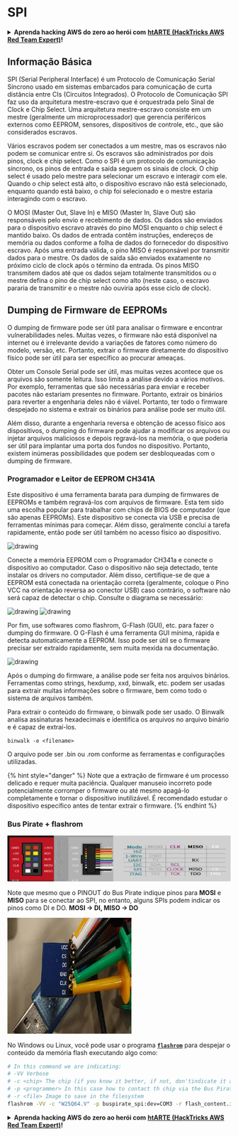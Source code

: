 # SPI

<details>

<summary><strong>Aprenda hacking AWS do zero ao herói com</strong> <a href="https://training.hacktricks.xyz/courses/arte"><strong>htARTE (HackTricks AWS Red Team Expert)</strong></a><strong>!</strong></summary>

Outras maneiras de apoiar o HackTricks:

* Se você quiser ver sua **empresa anunciada no HackTricks** ou **baixar o HackTricks em PDF** Confira os [**PLANOS DE ASSINATURA**](https://github.com/sponsors/carlospolop)!
* Obtenha o [**swag oficial PEASS & HackTricks**](https://peass.creator-spring.com)
* Descubra [**A Família PEASS**](https://opensea.io/collection/the-peass-family), nossa coleção exclusiva de [**NFTs**](https://opensea.io/collection/the-peass-family)
* **Junte-se ao** 💬 [**grupo Discord**](https://discord.gg/hRep4RUj7f) ou ao [**grupo telegram**](https://t.me/peass) ou **siga-nos** no **Twitter** 🐦 [**@carlospolopm**](https://twitter.com/hacktricks\_live)**.**
* **Compartilhe seus truques de hacking enviando PRs para o** [**HackTricks**](https://github.com/carlospolop/hacktricks) e [**HackTricks Cloud**](https://github.com/carlospolop/hacktricks-cloud) repositórios do github.

</details>

## Informação Básica

SPI (Serial Peripheral Interface) é um Protocolo de Comunicação Serial Síncrono usado em sistemas embarcados para comunicação de curta distância entre CIs (Circuitos Integrados). O Protocolo de Comunicação SPI faz uso da arquitetura mestre-escravo que é orquestrada pelo Sinal de Clock e Chip Select. Uma arquitetura mestre-escravo consiste em um mestre (geralmente um microprocessador) que gerencia periféricos externos como EEPROM, sensores, dispositivos de controle, etc., que são considerados escravos.

Vários escravos podem ser conectados a um mestre, mas os escravos não podem se comunicar entre si. Os escravos são administrados por dois pinos, clock e chip select. Como o SPI é um protocolo de comunicação síncrono, os pinos de entrada e saída seguem os sinais de clock. O chip select é usado pelo mestre para selecionar um escravo e interagir com ele. Quando o chip select está alto, o dispositivo escravo não está selecionado, enquanto quando está baixo, o chip foi selecionado e o mestre estaria interagindo com o escravo.

O MOSI (Master Out, Slave In) e MISO (Master In, Slave Out) são responsáveis pelo envio e recebimento de dados. Os dados são enviados para o dispositivo escravo através do pino MOSI enquanto o chip select é mantido baixo. Os dados de entrada contêm instruções, endereços de memória ou dados conforme a folha de dados do fornecedor do dispositivo escravo. Após uma entrada válida, o pino MISO é responsável por transmitir dados para o mestre. Os dados de saída são enviados exatamente no próximo ciclo de clock após o término da entrada. Os pinos MISO transmitem dados até que os dados sejam totalmente transmitidos ou o mestre defina o pino de chip select como alto (neste caso, o escravo pararia de transmitir e o mestre não ouviria após esse ciclo de clock).

## Dumping de Firmware de EEPROMs

O dumping de firmware pode ser útil para analisar o firmware e encontrar vulnerabilidades neles. Muitas vezes, o firmware não está disponível na internet ou é irrelevante devido a variações de fatores como número do modelo, versão, etc. Portanto, extrair o firmware diretamente do dispositivo físico pode ser útil para ser específico ao procurar ameaças.

Obter um Console Serial pode ser útil, mas muitas vezes acontece que os arquivos são somente leitura. Isso limita a análise devido a vários motivos. Por exemplo, ferramentas que são necessárias para enviar e receber pacotes não estariam presentes no firmware. Portanto, extrair os binários para reverter a engenharia deles não é viável. Portanto, ter todo o firmware despejado no sistema e extrair os binários para análise pode ser muito útil.

Além disso, durante a engenharia reversa e obtenção de acesso físico aos dispositivos, o dumping do firmware pode ajudar a modificar os arquivos ou injetar arquivos maliciosos e depois regravá-los na memória, o que poderia ser útil para implantar uma porta dos fundos no dispositivo. Portanto, existem inúmeras possibilidades que podem ser desbloqueadas com o dumping de firmware.

### Programador e Leitor de EEPROM CH341A

Este dispositivo é uma ferramenta barata para dumping de firmwares de EEPROMs e também regravá-los com arquivos de firmware. Esta tem sido uma escolha popular para trabalhar com chips de BIOS de computador (que são apenas EEPROMs). Este dispositivo se conecta via USB e precisa de ferramentas mínimas para começar. Além disso, geralmente conclui a tarefa rapidamente, então pode ser útil também no acesso físico ao dispositivo.

![drawing](../../.gitbook/assets/board\_image\_ch341a.jpg)

Conecte a memória EEPROM com o Programador CH341a e conecte o dispositivo ao computador. Caso o dispositivo não seja detectado, tente instalar os drivers no computador. Além disso, certifique-se de que a EEPROM está conectada na orientação correta (geralmente, coloque o Pino VCC na orientação reversa ao conector USB) caso contrário, o software não será capaz de detectar o chip. Consulte o diagrama se necessário:

![drawing](../../.gitbook/assets/connect\_wires\_ch341a.jpg) ![drawing](../../.gitbook/assets/eeprom\_plugged\_ch341a.jpg)

Por fim, use softwares como flashrom, G-Flash (GUI), etc. para fazer o dumping do firmware. O G-Flash é uma ferramenta GUI mínima, rápida e detecta automaticamente a EEPROM. Isso pode ser útil se o firmware precisar ser extraído rapidamente, sem muita mexida na documentação.

![drawing](../../.gitbook/assets/connected\_status\_ch341a.jpg)

Após o dumping do firmware, a análise pode ser feita nos arquivos binários. Ferramentas como strings, hexdump, xxd, binwalk, etc. podem ser usadas para extrair muitas informações sobre o firmware, bem como todo o sistema de arquivos também.

Para extrair o conteúdo do firmware, o binwalk pode ser usado. O Binwalk analisa assinaturas hexadecimais e identifica os arquivos no arquivo binário e é capaz de extraí-los.
```
binwalk -e <filename>
```
O arquivo pode ser .bin ou .rom conforme as ferramentas e configurações utilizadas.

{% hint style="danger" %}
Note que a extração de firmware é um processo delicado e requer muita paciência. Qualquer manuseio incorreto pode potencialmente corromper o firmware ou até mesmo apagá-lo completamente e tornar o dispositivo inutilizável. É recomendado estudar o dispositivo específico antes de tentar extrair o firmware.
{% endhint %}

### Bus Pirate + flashrom

![](<../../.gitbook/assets/image (910).png>)

Note que mesmo que o PINOUT do Bus Pirate indique pinos para **MOSI** e **MISO** para se conectar ao SPI, no entanto, alguns SPIs podem indicar os pinos como DI e DO. **MOSI -> DI, MISO -> DO**

![](<../../.gitbook/assets/image (360).png>)

No Windows ou Linux, você pode usar o programa [**`flashrom`**](https://www.flashrom.org/Flashrom) para despejar o conteúdo da memória flash executando algo como:
```bash
# In this command we are indicating:
# -VV Verbose
# -c <chip> The chip (if you know it better, if not, don'tindicate it and the program might be able to find it)
# -p <programmer> In this case how to contact th chip via the Bus Pirate
# -r <file> Image to save in the filesystem
flashrom -VV -c "W25Q64.V" -p buspirate_spi:dev=COM3 -r flash_content.img
```
<details>

<summary><strong>Aprenda hacking AWS do zero ao herói com</strong> <a href="https://training.hacktricks.xyz/courses/arte"><strong>htARTE (HackTricks AWS Red Team Expert)</strong></a><strong>!</strong></summary>

Outras maneiras de apoiar o HackTricks:

* Se você deseja ver sua **empresa anunciada no HackTricks** ou **baixar o HackTricks em PDF** Confira os [**PLANOS DE ASSINATURA**](https://github.com/sponsors/carlospolop)!
* Adquira o [**swag oficial PEASS & HackTricks**](https://peass.creator-spring.com)
* Descubra [**A Família PEASS**](https://opensea.io/collection/the-peass-family), nossa coleção exclusiva de [**NFTs**](https://opensea.io/collection/the-peass-family)
* **Junte-se ao** 💬 [**grupo Discord**](https://discord.gg/hRep4RUj7f) ou ao [**grupo telegram**](https://t.me/peass) ou **siga-nos** no **Twitter** 🐦 [**@carlospolopm**](https://twitter.com/hacktricks\_live)**.**
* **Compartilhe seus truques de hacking enviando PRs para os** [**HackTricks**](https://github.com/carlospolop/hacktricks) e [**HackTricks Cloud**](https://github.com/carlospolop/hacktricks-cloud) repositórios do github.

</details>
